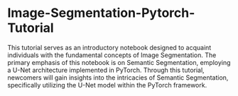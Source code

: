 # Image-Segmentation-Pytorch-Tutorial
This tutorial serves as an introductory notebook designed to acquaint individuals with the fundamental concepts of Image Segmentation. The primary emphasis of this notebook is on Semantic Segmentation, employing a U-Net architecture implemented in PyTorch. Through this tutorial, newcomers will gain insights into the intricacies of Semantic Segmentation, specifically utilizing the U-Net model within the PyTorch framework.
